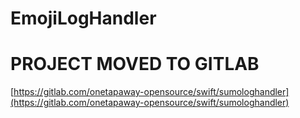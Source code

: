 # EmojiLogHandler

# PROJECT MOVED TO GITLAB

[https://gitlab.com/onetapaway-opensource/swift/sumologhandler](https://gitlab.com/onetapaway-opensource/swift/sumologhandler)

